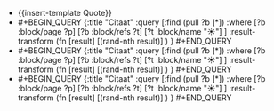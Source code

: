 - {{insert-template Quote}}
- #+BEGIN_QUERY
  {:title "Citaat"
  :query [:find (pull ?b [*])
       :where
       [?b :block/page ?p]
       [?b :block/refs ?t]
       [?t :block/name "☀️"]
  ]
  :result-transform (fn [result] [(rand-nth result)] )
  }
  #+END_QUERY
- #+BEGIN_QUERY
  {:title "Citaat"
  :query [:find (pull ?b [*])
       :where
       [?b :block/page ?p]
       [?b :block/refs ?t]
       [?t :block/name "☀️"]
  ]
  :result-transform (fn [result] [(rand-nth result)] )
  }
  #+END_QUERY
- #+BEGIN_QUERY
  {:title "Citaat"
  :query [:find (pull ?b [*])
       :where
       [?b :block/page ?p]
       [?b :block/refs ?t]
       [?t :block/name "☀️"]
  ]
  :result-transform (fn [result] [(rand-nth result)] )
  }
  #+END_QUERY